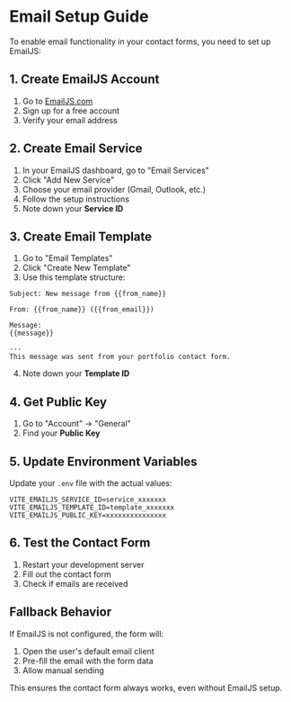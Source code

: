 # Email Setup Guide

To enable email functionality in your contact forms, you need to set up EmailJS:

## 1. Create EmailJS Account
1. Go to [EmailJS.com](https://www.emailjs.com/)
2. Sign up for a free account
3. Verify your email address

## 2. Create Email Service
1. In your EmailJS dashboard, go to "Email Services"
2. Click "Add New Service"
3. Choose your email provider (Gmail, Outlook, etc.)
4. Follow the setup instructions
5. Note down your **Service ID**

## 3. Create Email Template
1. Go to "Email Templates"
2. Click "Create New Template"
3. Use this template structure:

```
Subject: New message from {{from_name}}

From: {{from_name}} ({{from_email}})

Message:
{{message}}

---
This message was sent from your portfolio contact form.
```

4. Note down your **Template ID**

## 4. Get Public Key
1. Go to "Account" → "General"
2. Find your **Public Key**

## 5. Update Environment Variables
Update your `.env` file with the actual values:

```env
VITE_EMAILJS_SERVICE_ID=service_xxxxxxx
VITE_EMAILJS_TEMPLATE_ID=template_xxxxxxx
VITE_EMAILJS_PUBLIC_KEY=xxxxxxxxxxxxxxx
```

## 6. Test the Contact Form
1. Restart your development server
2. Fill out the contact form
3. Check if emails are received

## Fallback Behavior
If EmailJS is not configured, the form will:
1. Open the user's default email client
2. Pre-fill the email with the form data
3. Allow manual sending

This ensures the contact form always works, even without EmailJS setup.
